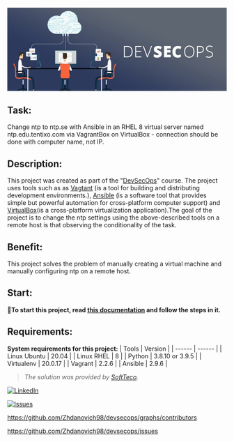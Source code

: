 ![image](./files/devsecops_img.jpeg)
## Task: ##
Change ntp to ntp.se with Ansible in an RHEL 8 virtual server named ntp.edu.tentixo.com via VagrantBox on VirtualBox - connection should be done with computer name, not IP.

## Description: ##
This project was created as part of the "[DevSecOps](https://www.redhat.com/en/topics/devops/what-is-devsecops)" course. The project uses tools such as as [Vagtant](https://www.vagrantup.com/docs) (is a tool for building and distributing development environments.), [Ansible](https://docs.ansible.com/) (is a software tool that provides simple but powerful automation for cross-platform computer support) and [VirtualBox](https://www.virtualbox.org/wiki/Documentation)(is a cross-platform virtualization application).The goal of the project is to change the ntp settings using the above-described tools on a remote host is that observing the conditionality of the task.

## Benefit: ##
This project solves the problem of manually creating a virtual machine and manually configuring ntp on a remote host.

## Start: ##

📎**To start this project, read [this documentation](https://github.com/Zhdanovich98/devsecops/blob/main/files/for_start.md) and follow the steps in it.**

## Requirements: ##

**System requirements for this project:**
| Tools | Version |
| ------ | ------ |
| Linux Ubuntu | 20.04 |
| Linux RHEL | 8 |
| Python | 3.8.10 or 3.9.5 |
| Virtualenv | 20.0.17 |
| Vagrant | 2.2.6 |
| Ansible | 2.9.6 |

> *The solution was provided by [SoftTeco](https://softteco.by/).*

[![LinkedIn][linkedin-shield]][linkedin-url]

[![Issues][issues-shield]][issues-url]

<!-- MARKDOWN LINKS & IMAGES -->
<!-- https://www.markdownguide.org/basic-syntax/#reference-style-links -->
[contributors-shield]: https://img.shields.io/github/contributors/github_username/repo_name.svg?style=for-the-badge
[contributors-url]: https://github.com/github_username/repo_name/graphs/contributors
[forks-shield]: https://img.shields.io/github/forks/github_username/repo_name.svg?style=for-the-badge
[forks-url]: https://github.com/github_username/repo_name/network/members
[stars-shield]: https://img.shields.io/github/stars/github_username/repo_name.svg?style=for-the-badge
[stars-url]: https://github.com/github_username/repo_name/stargazers
[issues-shield]: https://img.shields.io/github/issues/github_username/repo_name.svg?style=for-the-badge
[issues-url]: https://github.com/Zhdanovich98/devsecops/issues
[license-shield]: https://img.shields.io/github/license/github_username/repo_name.svg?style=for-the-badge
[license-url]: https://github.com/github_username/repo_name/blob/master/LICENSE.txt
[linkedin-shield]: https://img.shields.io/badge/-LinkedIn-black.svg?style=for-the-badge&logo=linkedin&colorB=555
[linkedin-url]: https://www.linkedin.com/company/softteco-team



https://github.com/Zhdanovich98/devsecops/graphs/contributors

https://github.com/Zhdanovich98/devsecops/issues
